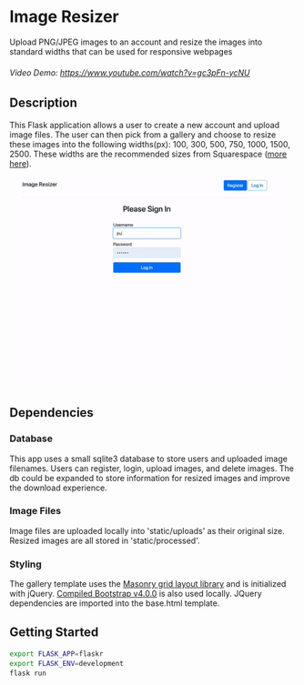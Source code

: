 # Image Resizer

Upload PNG/JPEG images to an account and resize the images into standard widths that can be used for responsive webpages

###### Video Demo: https://www.youtube.com/watch?v=gc3pFn-ycNU

## Description

This Flask application allows a user to create a new account and upload image files. The user can then pick from a gallery and choose to resize these images into the following widths(px): 100, 300, 500, 750, 1000, 1500, 2500. These widths are the recommended sizes from Squarespace ([more here](https://support.squarespace.com/hc/en-us/articles/206542517-Formatting-your-images-for-display-on-the-web)).

![app-demo](https://github.com/mwen00/image-resizer/blob/main/flaskr/static/resizer_demo.gif)

## Dependencies

### Database

This app uses a small sqlite3 database to store users and uploaded image filenames.  Users can register, login, upload images, and delete images. The db could be expanded to store information for resized images and improve the download experience.

### Image Files

Image files are uploaded locally into 'static/uploads' as their original size. Resized images are all stored in 'static/processed'.

### Styling

The gallery template uses the [Masonry grid layout library](https://masonry.desandro.com/) and is initialized with jQuery. [Compiled Bootstrap v4.0.0](https://getbootstrap.com/docs/4.0/getting-started/download/) is also used locally. JQuery dependencies are imported into the base.html template.

## Getting Started

``` bash
export FLASK_APP=flaskr
export FLASK_ENV=development
flask run
```
